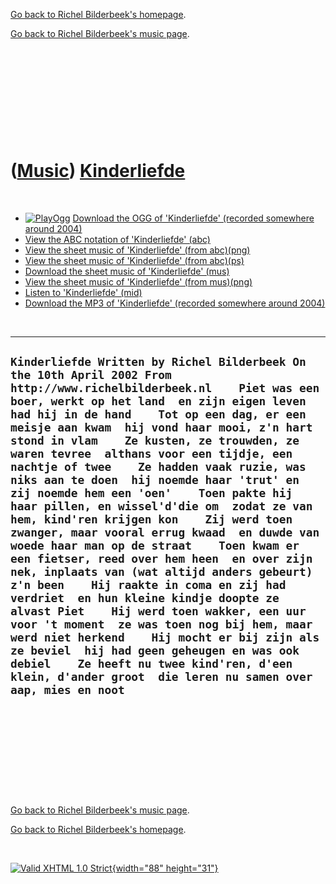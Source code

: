 [Go back to Richel Bilderbeek's homepage](index.htm).

[Go back to Richel Bilderbeek's music page](Music.htm).

 

 

 

 

 

([Music](Music.htm)) [Kinderliefde](SongKinderliefde.htm)
=========================================================

 

-   [![PlayOgg](http://static.fsf.org/playogg/Play_ogg_80x15.png "I support PlayOgg!")](http://playogg.org)
    [Download the OGG of 'Kinderliefde' (recorded somewhere
    around 2004)](CD03_11Kinderliefde.ogg)
-   [View the ABC notation of 'Kinderliefde'
    (abc)](SongKinderliefde.abc)
-   [View the sheet music of 'Kinderliefde' (from
    abc)(png)](SongKinderliefde.png)
-   [View the sheet music of 'Kinderliefde' (from
    abc)(ps)](SongKinderliefde.ps)
-   [Download the sheet music of 'Kinderliefde'
    (mus)](SongKinderliefde.mus)
-   [View the sheet music of 'Kinderliefde' (from
    mus)(png)](SongKinderliefdeMus.png)
-   [Listen to 'Kinderliefde' (mid)](SongKinderliefde.mid)
-   [Download the MP3 of 'Kinderliefde' (recorded somewhere
    around 2004)](CD03_11Kinderliefde.mp3)

 

  -----------------------------------------------------------------------------------------------------------------------------------------------------------------------------------------------------------------------------------------------------------------------------------------------------------------------------------------------------------------------------------------------------------------------------------------------------------------------------------------------------------------------------------------------------------------------------------------------------------------------------------------------------------------------------------------------------------------------------------------------------------------------------------------------------------------------------------------------------------------------------------------------------------------------------------------------------------------------------------------------------------------------------------------------------------------------------------------------------------------------------------------------------------------
  ` Kinderliefde Written by Richel Bilderbeek On the 10th April 2002 From http://www.richelbilderbeek.nl    Piet was een boer, werkt op het land  en zijn eigen leven had hij in de hand    Tot op een dag, er een meisje aan kwam  hij vond haar mooi, z'n hart stond in vlam    Ze kusten, ze trouwden, ze waren tevree  althans voor een tijdje, een nachtje of twee    Ze hadden vaak ruzie, was niks aan te doen  hij noemde haar 'trut' en zij noemde hem een 'oen'    Toen pakte hij haar pillen, en wissel'd'die om  zodat ze van hem, kind'ren krijgen kon    Zij werd toen zwanger, maar vooral errug kwaad  en duwde van woede haar man op de straat    Toen kwam er een fietser, reed over hem heen  en over zijn nek, inplaats van (wat altijd anders gebeurt) z'n been    Hij raakte in coma en zij had verdriet  en hun kleine kindje doopte ze alvast Piet    Hij werd toen wakker, een uur voor 't moment  ze was toen nog bij hem, maar werd niet herkend    Hij mocht er bij zijn als ze beviel  hij had geen geheugen en was ook debiel    Ze heeft nu twee kind'ren, d'een klein, d'ander groot  die leren nu samen over aap, mies en noot `
  -----------------------------------------------------------------------------------------------------------------------------------------------------------------------------------------------------------------------------------------------------------------------------------------------------------------------------------------------------------------------------------------------------------------------------------------------------------------------------------------------------------------------------------------------------------------------------------------------------------------------------------------------------------------------------------------------------------------------------------------------------------------------------------------------------------------------------------------------------------------------------------------------------------------------------------------------------------------------------------------------------------------------------------------------------------------------------------------------------------------------------------------------------------------

 

 

 

 

 

[Go back to Richel Bilderbeek's music page](Music.htm).

[Go back to Richel Bilderbeek's homepage](index.htm).

 

[![Valid XHTML 1.0 Strict](valid-xhtml10.png){width="88"
height="31"}](http://validator.w3.org/check?uri=referer)
